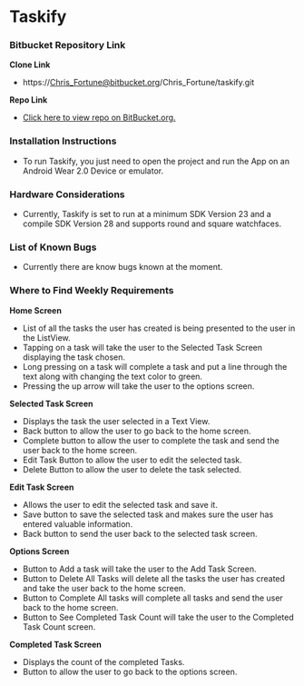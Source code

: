 # Taskify #

### Bitbucket Repository Link ###

**Clone Link**
- https://Chris_Fortune@bitbucket.org/Chris_Fortune/taskify.git

**Repo Link**
- [Click here to view repo on BitBucket.org.](https://bitbucket.org/Chris_Fortune/taskify/src/master/)

### Installation Instructions ###

* To run Taskify, you just need to open the project and run the App on an Android Wear 2.0 Device or emulator. 

### Hardware Considerations ###

* Currently, Taskify is set to run at a minimum SDK Version 23 and a compile SDK Version 28 and supports round and square watchfaces.

### List of Known Bugs ###

* Currently there are know bugs known at the moment.

### Where to Find Weekly Requirements ###

**Home Screen**

- List of all the tasks the user has created is being presented to the user in the ListView.
- Tapping on a task will take the user to the Selected Task Screen displaying the task chosen. 
- Long pressing on a task will complete a task and put a line through the text along with changing the text color to green.
- Pressing the up arrow will take the user to the options screen.

**Selected Task Screen**

- Displays the task the user selected in a Text View.
- Back button to allow the user to go back to the home screen.
- Complete button to allow the user to complete the task and send the user back to the home screen.
- Edit Task Button to allow the user to edit the selected task.
- Delete Button to allow the user to delete the task selected.

**Edit Task Screen**

- Allows the user to edit the selected task and save it.
- Save button to save the selected task and makes sure the user has entered valuable information.
- Back button to send the user back to the selected task screen.

**Options Screen**

- Button to Add a task will take the user to the Add Task Screen.
- Button to Delete All Tasks will delete all the tasks the user has created and take the user back to the home screen.
- Button to Complete All tasks will complete all tasks and send the user back to the home screen.
- Button to See Completed Task Count  will take the user to the Completed Task Count screen.

**Completed Task Screen** 

- Displays the count of the completed Tasks.
- Button to allow the user to go back to the options screen.
